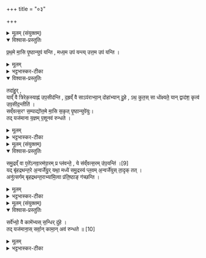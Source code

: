 +++
title = "०३"

+++

<details><summary>मूलम् (संयुक्तम्)</summary>

प्र॒थ॒मे मा॒सि पृ॒ष्ठान्युप॑ यन्ति मध्य॒म उप॑ यन्त्युत्त॒म उप॑ यन्ति॒ तदा॑हु॒र्याव्ँवै त्रिरेक॒स्याह्न॑ उप॒सीद॑न्ति द॒ह्रव्ँवै साऽप॑राभ्या॒न्दोहा॑भ्यान्दु॒हेऽथ॒ कुत॒स्सा धो॑क्ष्यते॒ यान्द्वाद॑श॒ कृत्व॑ उप॒सीद॒न्तीति॑ सव्ँवत्स॒रꣳ स॒म्पाद्यो॑त्त॒मे मा॒सि स॒कृत्पृ॒ष्ठान्युपे॑यु॒स्तद्यज॑माना य॒ज्ञम्प॒शूनव॑ रुन्धते
</details>

<details open><summary>विश्वास-प्रस्तुतिः</summary>

प्र॒थ॒मे मा॒सि पृ॒ष्ठान्युप॑ यन्ति , मध्य॒म उप॑ यन्त्य् उत्त॒म उप॑ यन्ति ।  
</details>

<details><summary>मूलम्</summary>

प्र॒थ॒मे मा॒सि पृ॒ष्ठान्युप॑ यन्ति , मध्य॒म उप॑ यन्त्य् उत्त॒म उप॑ यन्ति ।  
</details>

<details><summary>भट्टभास्कर-टीका</summary>

1उक्तं मासिमासि पृष्ठोपेतं दशमास्यं द्वादशमास्यं च द्विप्रकारं गवामयनम् । इदानीं तृतीयं प्रस्तूयते - प्रथम इत्यादि ॥ प्रथममध्यमोत्तमेष्वेव मासेषु पृष्ठान्युपेयुरिति । अथैतत्तृतीयदूषणेन चतुर्थं दर्शयति -
</details>

<details open><summary>विश्वास-प्रस्तुतिः</summary>

तदा॑हु॒र् ,  
याव्ँ वै त्रिरेक॒स्याह्न॑ उप॒सीद॑न्ति ,
द॒ह्रव्ँ वै साऽप॑राभ्या॒न् दोहा॑भ्यान् दु॒हे , ऽथ॒ कुत॒स् सा धो॑क्ष्यते॒ यान् द्वाद॑श॒ कृत्व॑ उप॒सीद॒न्तीति॑ ।  
सव्ँवत्स॒रꣳ स॒म्पाद्यो॑त्त॒मे मा॒सि स॒कृत् पृ॒ष्ठान्युपे॑युः।  
तद् यज॑माना य॒ज्ञम् प॒शूनव॑ रुन्धते ।
</details>

<details><summary>मूलम्</summary>

तदा॑हु॒र् ,  
याव्ँ वै त्रिरेक॒स्याह्न॑ उप॒सीद॑न्ति ,
द॒ह्रव्ँ वै साऽप॑राभ्या॒न् दोहा॑भ्यान् दु॒हे , ऽथ॒ कुत॒स् सा धो॑क्ष्यते॒ यान् द्वाद॑श॒ कृत्व॑ उप॒सीद॒न्तीति॑ ।  
सव्ँवत्स॒रꣳ स॒म्पाद्यो॑त्त॒मे मा॒सि स॒कृत् पृ॒ष्ठान्युपे॑युः।  
तद् यज॑माना य॒ज्ञम् प॒शूनव॑ रुन्धते ।
</details>

<details><summary>भट्टभास्कर-टीका</summary>

तदाहुरिति । तत् तदर्थं या गामेकस्याह्नस्त्रिरुपसीदन्ति दुहन्ति सा अपराभ्यां द्वितीयतृतीयाभ्यां दह्रमल्पमेव क्षीरं दुहे दुग्धे हरति यदेवं सा कुतो धोक्ष्यते यां सत्रधेनुं द्वादकृत्व उपसीदन्ति न किंचिदपि सा दुग्धे । तस्मादभिप्लवैरेव संवत्सरं संपाद्य उत्तमे मासि सकृत्पृष्ठान्युपेयुः । ततो यजमानाः यज्ञं धेनुस्थानीयं पशूंश्च तत्क्षीरस्थानीयानवरुन्धते । दुह इति कर्मकर्तरि 'न दुहस्नुनमाम्' इति यगभावः । 'लोपस्त' इत्यादिना तलोपः ॥
</details>

<details><summary>मूलम् (संयुक्तम्)</summary>

समु॒द्रव्ँवै [9]  
ए॒ते॑ऽनवा॒रम॑पा॒रम्प्र प्ल॑वन्ते॒ ये स॑व्ँवत्स॒रमु॑प॒यन्ति॒ यद्बृ॑हद्रथन्त॒रे अ॒न्वर्जे॑यु॒र्यथा॒ मध्ये॑ समु॒द्रस्य॑ प्ल॒वम॒न्वर्जे॑युस्ता॒दृक्तदनु॑त्सर्गम्बृहद्रथन्त॒राभ्या॑मि॒त्वा प्र॑ति॒ष्ठाङ्ग॑च्छन्ति॒
</details>

<details open><summary>विश्वास-प्रस्तुतिः</summary>

समु॒द्रव्ँ वा  ए॒ते॑ऽनवा॒रम॑पा॒रम् प्र प्ल॑वन्ते॒ , ये स॑व्ँवत्स॒रम् उ॑प॒यन्ति॑ ।[9]  
यद् बृ॑हद्रथन्त॒रे अ॒न्वर्जे॑यु॒र् यथा॒ मध्ये॑ समु॒द्रस्य॑ प्ल॒वम् अ॒न्वर्जे॑युस् ता॒दृक् तत् ।  
अनु॑त्सर्गम् बृहद्रथन्त॒राभ्या॑मि॒त्वा प्र॑ति॒ष्ठाङ् ग॑च्छन्ति ।
</details>

<details><summary>मूलम्</summary>

समु॒द्रव्ँ वा  ए॒ते॑ऽनवा॒रम॑पा॒रम् प्र प्ल॑वन्ते॒ , ये स॑व्ँवत्स॒रम् उ॑प॒यन्ति॑ ।[9]  
यद् बृ॑हद्रथन्त॒रे अ॒न्वर्जे॑यु॒र् यथा॒ मध्ये॑ समु॒द्रस्य॑ प्ल॒वम् अ॒न्वर्जे॑युस् ता॒दृक् तत् ।  
अनु॑त्सर्गम् बृहद्रथन्त॒राभ्या॑मि॒त्वा प्र॑ति॒ष्ठाङ् ग॑च्छन्ति ।
</details>

<details><summary>भट्टभास्कर-टीका</summary>

2समुद्रं वा इत्यादि - परागर्वाक्तीरे पारावारौ, ताभ्यां रहितं समुद्रमेते प्तप्लवन्ते ये संवत्सरमुपयन्ति । अगाधं अपारमित्येके । तत्र यद्बृहद्रथन्तरे अन्वर्जेयुः अविच्छेदेन स्वीकुर्युः तत्समुद्रस्य मध्ये प्लवस्वीकरणसदृशं वेदितव्यम् । अर्ज आर्जने, तस्मात् अमुत्सर्गमनुत्सृज्य छान्दसो णमुल् । अनुत्सृष्टबृहद्रथन्तरप्लवा एव ताभ्यां इत्या संवत्सरं समुद्रं समतीत्य प्रतिष्ठां गच्छन्ति ॥
</details>

<details><summary>मूलम् (संयुक्तम्)</summary>

सर्वे॑भ्यो॒ वै कामे॑भ्यस्स॒न्धिर्दु॑हे॒ तद्यज॑माना॒स्सर्वा॒न्कामा॒नव॑ रुन्धते ॥ [10]  
</details>

<details open><summary>विश्वास-प्रस्तुतिः</summary>

सर्वे॑भ्यो॒ वै कामे॑भ्यस् स॒न्धिर् दु॑हे ।  
तद् यज॑माना॒स् सर्वा॒न् कामा॒न् अव॑ रुन्धते ॥ [10]
</details>

<details><summary>मूलम्</summary>

सर्वे॑भ्यो॒ वै कामे॑भ्यस् स॒न्धिर् दु॑हे ।  
तद् यज॑माना॒स् सर्वा॒न् कामा॒न् अव॑ रुन्धते ॥ [10]
</details>

<details><summary>भट्टभास्कर-टीका</summary>

3सर्वेभ्य इत्यादि ॥ सन्धिः सकृद्दोह्या गौः न पुनःपुनर्दोह्या । सन्धिर्हि सर्वेभ्यः कामेभ्यः पर्याप्तं क्षीरं दुहे दुग्धे; तद्वत्सत्रधेनुरपि सकृत्पृष्ठोपयानेन सन्धिसदृशी सकृदेव सर्वान्कामान् दुग्धे । तस्माद्दोहनस्थानीयं पृष्ठोपयानं सकृत्कुर्वन्तो यजमानाः सर्वान्कामानवरुन्धत इति । अन्य आहुः - अन्यवत्सदोह्या गौः सन्धिरिति । सा हि सर्वकामपर्याप्तं क्षीरं पुनर्दोहेन क्षरति तद्वत्सत्रसन्धिरपि अन्यवत्सस्थानीयाभ्यां बृहद्रथन्तराभ्यामनुत्सर्गेण दुह्यमाना सर्वान् कामान् प्रयच्छतीति ॥
इति सप्तमे पञ्चमे तृतीयोनुवाकः ॥  
</details>
